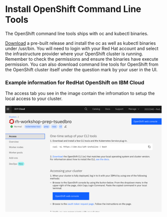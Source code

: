 # Install OpenShift Command Line Tools

The OpenShift command line tools ships with oc and kubectl binaries.

[Download](https://cloud.redhat.com/openshift/install) a pre-built release and install the oc as well as kubectl binaries under /usr/bin. You will need to login with your Red Hat account and select the infrastructure provider where your OpenShift cluster is running. Remember to check the permissions and ensure the binaries have execute permission. You can also download command line tools for OpenShift from the OpenShift cluster itself under the question mark by your user in the UI.

### Example information for RedHat OpenShift on IBM Cloud

The access tab you see in the image contain the infromation to setup the local access to your cluster.

![](../images/roks-on-ibm-clould-example.png)

